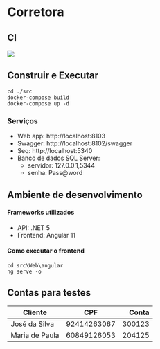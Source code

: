 # Corretora
    
## CI

![](https://github.com/luisOtavio/Corretora/actions/workflows/dotnet.yml/badge.svg)


## Construir e Executar
```
cd ./src
docker-compose build
docker-compose up -d
```
### Serviços

- Web app: http://localhost:8103
- Swagger: http://localhost:8102/swagger
- Seq: http://localhost:5340
- Banco de dados SQL Server: 
  - servidor: 127.0.0.1,5344
  - senha: Pass@word
  
  
## Ambiente de desenvolvimento

#### Frameworks utilizados
 - API: .NET 5
- Frontend: Angular 11
#### Como executar o frontend
```
cd src\Web\angular
ng serve -o
```

## Contas para testes


| Cliente            | CPF           | Conta   |
| -------------------|:-------------:| -------:|
| José da Silva      | 92414263067   | 300123  |
| Maria de Paula     | 60849126053   | 204125  |
